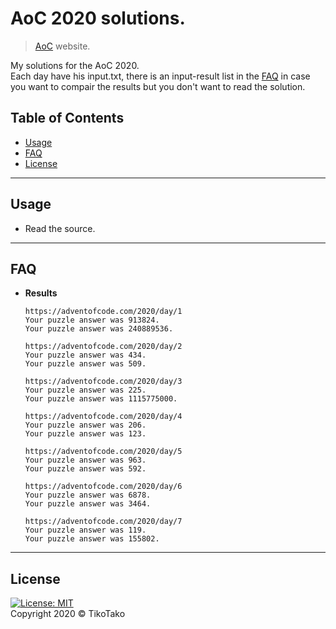 # AoC 2020 solutions.

> [AoC](https://adventofcode.com/2020) website.

My solutions for the AoC 2020.<br />
Each day have his input.txt, there is an input-result list in the [FAQ](#faq) in case you want to compair the results but you don't want to read the solution.

## Table of Contents

- [Usage](#Usage)
- [FAQ](#faq)
- [License](#license)

---

## Usage

- Read the source.

---

## FAQ
- **Results**
    ```<language>
    https://adventofcode.com/2020/day/1
    Your puzzle answer was 913824.
    Your puzzle answer was 240889536.

    https://adventofcode.com/2020/day/2
    Your puzzle answer was 434.
    Your puzzle answer was 509.

    https://adventofcode.com/2020/day/3
    Your puzzle answer was 225.
    Your puzzle answer was 1115775000.

    https://adventofcode.com/2020/day/4
    Your puzzle answer was 206.
    Your puzzle answer was 123.

    https://adventofcode.com/2020/day/5
    Your puzzle answer was 963.
    Your puzzle answer was 592.

    https://adventofcode.com/2020/day/6
    Your puzzle answer was 6878.
    Your puzzle answer was 3464.

    https://adventofcode.com/2020/day/7
    Your puzzle answer was 119.
    Your puzzle answer was 155802.
    ```
   
---

## License
[![License: MIT](https://img.shields.io/badge/License-MIT-lightgreen)](https://raw.githubusercontent.com/TikoTako/TikoTako/main/Licenze/MIT)<br/>
Copyright 2020 © TikoTako
